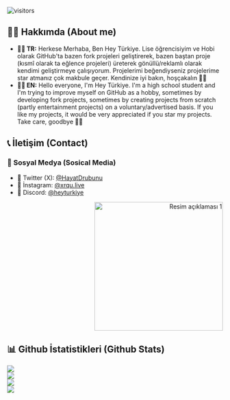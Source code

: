 ![visitors](https://visitor-badge.laobi.icu/badge?page_id=heyturkiye204&left_text=👁%20Ziyaretçi%20Sayısı:%20(Visitors):)

## 👋🏻 Hakkımda (About me)

* <b>👋🏻 TR:</b> Herkese Merhaba, Ben Hey Türkiye. Lise öğrencisiyim ve Hobi olarak GitHub'ta bazen fork projeleri geliştirerek, bazen baştan proje (kısmî olarak ta eğlence projeleri) üreterek gönüllü/reklamlı olarak kendimi geliştirmeye çalışıyorum. Projelerimi beğendiyseniz projelerime star atmanız çok makbule geçer. Kendinize iyi bakın, hoşçakalın 👋🏻
* <b>👋🏻 EN:</b> Hello everyone, I'm Hey Türkiye. I'm a high school student and I'm trying to improve myself on GitHub as a hobby, sometimes by developing fork projects, sometimes by creating projects from scratch (partly entertainment projects) on a voluntary/advertised basis. If you like my projects, it would be very appreciated if you star my projects. Take care, goodbye 👋🏻

## 📞 İletişim (Contact)
<!-- * 😀 Personal Website: [heytr.live](https://heytr.live/)
### 📧 E-mail
* 📧 Kişisel (Personal): [xrqu@sdevs.org](mailto:xrqu@sdevs.org), [me@heytr.live](mailto:me@heytr.live)
* 📧 NEBK Projesi (NEBK Project): [iletisim@eczaneler.works](mailto:iletisim@eczaneler.works)
* 📧 HeyTeknik CDN Projesi (HT CDN Project):<br>
[cdniletisim@heyteknik.works](mailto:cdniletisim@heyteknik.works) (CDN 1 Sunucusu için/CDN 1 Project for)<br>
[cdniletisim2@heyteknik.works](mailto:cdniletisim2@heyteknik.works) (CDN 2 Sunucusu için/CDN 2 Project for)<br>
[cdniletisim3@heyteknik.works](mailto:cdniletisim3@heyteknik.works) (CDN 3 Sunucusu için/CDN 3 Project for)<br> -->

### 💫 Sosyal Medya (Sosical Media)
* 💫 Twitter (X): [@HayatDrubunu](https://x.com/@HayatDrubunu)
* 💫 İnstagram: [@xrqu.live](https://instagram.com/xrqu.live)
* 💫 Discord: [@heyturkiye](https://discord.com/users/718374283642011728) <p align="right"><img src="https://grfd.systems/api/718374283642011728?bg=0c66ab&borderRadius=15px&idleMessage=%F0%9D%97%A7%F0%9D%97%A5:%20Merhaba,%20Ben%20Hey%20T%C3%BCrkiye%20:)%20GitHub%20sayfama%20ho%C5%9Fgeldiniz.%20%F0%9D%97%98%F0%9D%97%A1:%20Hi,%20I%27m%20Hey%20T%C3%BCrkiye.%20Welcome%20to%20Github%20Page." width="300" alt="Resim açıklaması 1"></p>

## 📊 Github İstatistikleri (Github Stats)
![](https://github-readme-stats.vercel.app/api?username=heyturkiye204&theme=dark&hide_border=false&include_all_commits=false&count_private=false)<br/>
![](https://heytrgithublink.vercel.app/?user=heyturkiye204&theme=dark&hide_border=false&locale=tr)<br/>
![](https://heytrgithublink.vercel.app?user=heytrgithub&theme=dark&hide_border=false&locale=tr)<br/>
![](https://github-readme-stats.vercel.app/api/top-langs/?username=heyturkiye204&theme=dark&hide_border=false&include_all_commits=false&count_private=false&layout=compact)
